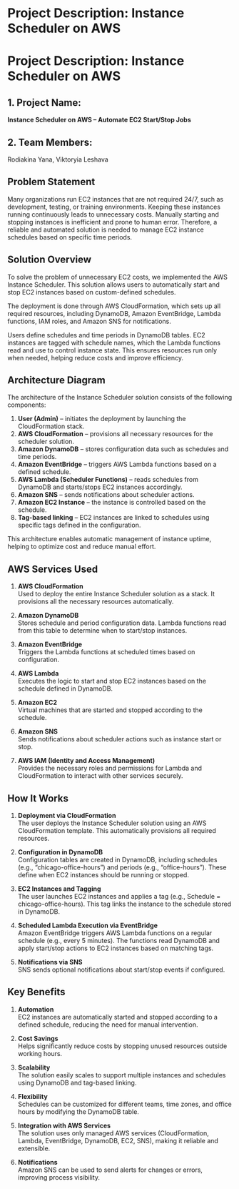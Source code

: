 # Project Description: Instance Scheduler on AWS
# Project Description: Instance Scheduler on AWS

## 1. Project Name:
**Instance Scheduler on AWS – Automate EC2 Start/Stop Jobs**

## 2. Team Members:
Rodiakina Yana, Viktoryia Leshava

## Problem Statement

Many organizations run EC2 instances that are not required 24/7, such as development, testing, or training environments. Keeping these instances running continuously leads to unnecessary costs. Manually starting and stopping instances is inefficient and prone to human error. Therefore, a reliable and automated solution is needed to manage EC2 instance schedules based on specific time periods.

## Solution Overview

To solve the problem of unnecessary EC2 costs, we implemented the AWS Instance Scheduler. This solution allows users to automatically start and stop EC2 instances based on custom-defined schedules.

The deployment is done through AWS CloudFormation, which sets up all required resources, including DynamoDB, Amazon EventBridge, Lambda functions, IAM roles, and Amazon SNS for notifications.

Users define schedules and time periods in DynamoDB tables. EC2 instances are tagged with schedule names, which the Lambda functions read and use to control instance state. This ensures resources run only when needed, helping reduce costs and improve efficiency.

## Architecture Diagram

The architecture of the Instance Scheduler solution consists of the following components:

1. **User (Admin)** – initiates the deployment by launching the CloudFormation stack.  
2. **AWS CloudFormation** – provisions all necessary resources for the scheduler solution.  
3. **Amazon DynamoDB** – stores configuration data such as schedules and time periods.  
4. **Amazon EventBridge** – triggers AWS Lambda functions based on a defined schedule.  
5. **AWS Lambda (Scheduler Functions)** – reads schedules from DynamoDB and starts/stops EC2 instances accordingly.  
6. **Amazon SNS** – sends notifications about scheduler actions.  
7. **Amazon EC2 Instance** – the instance is controlled based on the schedule.  
8. **Tag-based linking** – EC2 instances are linked to schedules using specific tags defined in the configuration.

This architecture enables automatic management of instance uptime, helping to optimize cost and reduce manual effort.

## AWS Services Used

1. **AWS CloudFormation**  
Used to deploy the entire Instance Scheduler solution as a stack. It provisions all the necessary resources automatically.

2. **Amazon DynamoDB**  
Stores schedule and period configuration data. Lambda functions read from this table to determine when to start/stop instances.

3. **Amazon EventBridge**  
Triggers the Lambda functions at scheduled times based on configuration.

4. **AWS Lambda**  
Executes the logic to start and stop EC2 instances based on the schedule defined in DynamoDB.

5. **Amazon EC2**  
Virtual machines that are started and stopped according to the schedule.

6. **Amazon SNS**  
Sends notifications about scheduler actions such as instance start or stop.

7. **AWS IAM (Identity and Access Management)**  
Provides the necessary roles and permissions for Lambda and CloudFormation to interact with other services securely.

## How It Works

1. **Deployment via CloudFormation**  
The user deploys the Instance Scheduler solution using an AWS CloudFormation template. This automatically provisions all required resources.

2. **Configuration in DynamoDB**  
Configuration tables are created in DynamoDB, including schedules (e.g., “chicago-office-hours”) and periods (e.g., “office-hours”). These define when EC2 instances should be running or stopped.

3. **EC2 Instances and Tagging**  
The user launches EC2 instances and applies a tag (e.g., Schedule = chicago-office-hours). This tag links the instance to the schedule stored in DynamoDB.

4. **Scheduled Lambda Execution via EventBridge**  
Amazon EventBridge triggers AWS Lambda functions on a regular schedule (e.g., every 5 minutes). The functions read DynamoDB and apply start/stop actions to EC2 instances based on matching tags.

5. **Notifications via SNS**  
SNS sends optional notifications about start/stop events if configured.

## Key Benefits

1. **Automation**  
EC2 instances are automatically started and stopped according to a defined schedule, reducing the need for manual intervention.

2. **Cost Savings**  
Helps significantly reduce costs by stopping unused resources outside working hours.

3. **Scalability**  
The solution easily scales to support multiple instances and schedules using DynamoDB and tag-based linking.

4. **Flexibility**  
Schedules can be customized for different teams, time zones, and office hours by modifying the DynamoDB table.

5. **Integration with AWS Services**  
The solution uses only managed AWS services (CloudFormation, Lambda, EventBridge, DynamoDB, EC2, SNS), making it reliable and extensible.

6. **Notifications**  
Amazon SNS can be used to send alerts for changes or errors, improving process visibility.
